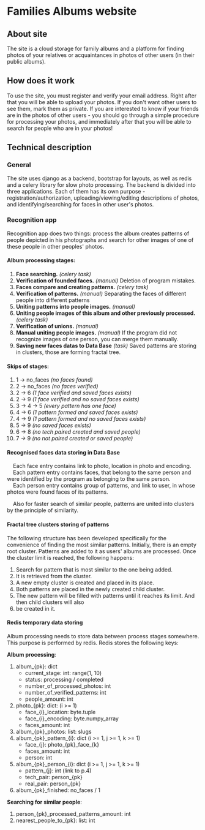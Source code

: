 # Families Albums website
## About site
The site is a cloud storage for family albums and a platform for finding photos of your relatives or acquaintances in
photos of other users (in their public albums).

## How does it work
To use the site, you must register and verify your email address. Right after that you will be able to upload your
photos. If you don't want other users to see them, mark them as private. If you are interested to know if your friends 
are in the photos of other users - you should go through a simple procedure for processing your photos, and immediately
after that you will be able to search for people who are in your photos!

## Technical description
### General
The site uses django as a backend, bootstrap for layouts, as well as redis and a celery library for slow photo 
processing. The backend is divided into three applications. Each of them has its own purpose -
registration/authorization, uploading/viewing/editing descriptions of photos, and identifying/searching 
for faces in other user's photos.

### Recognition app
Recognition app does two things: process the album creates patterns of people depicted in his photographs and search
for other images of one of these people in other peoples' photos.

#### Album processing stages:
1. **Face searching.** *(celery task)*
2. **Verification of founded faces.** *(manual)* Deletion of program mistakes.
3. **Faces compare and creating patterns.** *(celery task)*
4. **Verification of patterns.** *(manual)* Separating the faces of different people into different patterns
5. **Uniting patterns into people images.** *(manual)*
6. **Uniting people images of this album and other previously processed.** *(celery task)*
7. **Verification of unions.** *(manual)*
8. **Manual uniting people images.** *(manual)* If the program did not recognize images of one person, you can merge 
them manually.
9. **Saving new faces datas to Data Base** *(task)* Saved patterns are storing in clusters, those are forming fractal
tree.

#### Skips of stages:
1. 1 -> no_faces *(no faces found)*
2. 2 -> no_faces *(no faces verified)*
3. 2 -> 6 *(1 face verified and saved faces exists)*
4. 2 -> 9 *(1 face verified and no saved faces exists)*
5. 3 -> 4 -> 5 *(every pattern has one face)*
6. 4 -> 6 *(1 pattern formed and saved faces exists)*
7. 4 -> 9 *(1 pattern formed and no saved faces exists)*
8. 5 -> 9 *(no saved faces exists)*
9. 6 -> 8 *(no tech paired created and saved people)*
10. 7 -> 9 *(no not paired created or saved people)*

#### Recognised faces data storing in Data Base
&nbsp;&nbsp;&nbsp;&nbsp;Each face entry contains link to photo, location in photo and encoding.   
&nbsp;&nbsp;&nbsp;&nbsp;Each pattern entry contains faces, that belong to the same person and were identified 
by the program as belonging to the same person.   
&nbsp;&nbsp;&nbsp;&nbsp;Each person entry contains group of patterns, and link to user, in whose photos were found 
faces of its patterns.

&nbsp;&nbsp;&nbsp;&nbsp;Also for faster search of similar people,
patterns are united into clusters by the principle of similarity.

#### Fractal tree clusters storing of patterns
The following structure has been developed specifically for the convenience of finding the most similar patterns.
Initially, there is an empty root cluster. Patterns are added to it as users' albums are processed. Once the cluster
limit is reached, the following happens:
1. Search for pattern that is most similar to the one being added.
2. It is retrieved from the cluster.
3. A new empty cluster is created and placed in its place.
4. Both patterns are placed in the newly created child cluster.
5. The new pattern will be filled with patterns until it reaches its limit. And then child clusters will also
6. be created in it.

#### Redis temporary data storing
Album processing needs to store data between process stages somewhere. This purpose is performed by redis.
Redis stores the following keys:

**Album processing**:
1. album_{pk}: dict
   - current_stage: int: range(1, 10)
   - status: processing / completed
   - number_of_processed_photos: int
   - number_of_verified_patterns: int
   - people_amount: int
2. photo_{pk}: dict: (i >= 1)
   - face_{i}_location: byte.tuple
   - face_{i}_encoding: byte.numpy_array
   - faces_amount: int
3. album_{pk}_photos: list: slugs
4. album_{pk}\_pattern\_{i}: dict (i >= 1, j >= 1, k >= 1)
   - face_{j}: photo_{pk}\_face\_{k}
   - faces_amount: int
   - person: int
5. album_{pk}\_person\_{i}: dict (i >= 1, j >= 1, k >= 1)
   - pattern_{j}: int (link to p.4)
   - tech_pair: person_{pk}
   - real_pair: person_{pk}
6. album_{pk}_finished: no_faces / 1

**Searching for similar people**:
1. person_{pk}_processed_patterns_amount: int
2. nearest_people_to_{pk}: list: int